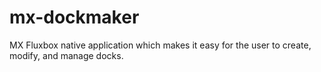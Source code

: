 # mx-dockmaker
MX Fluxbox native application which makes it easy for the user to create, modify, and manage docks.
